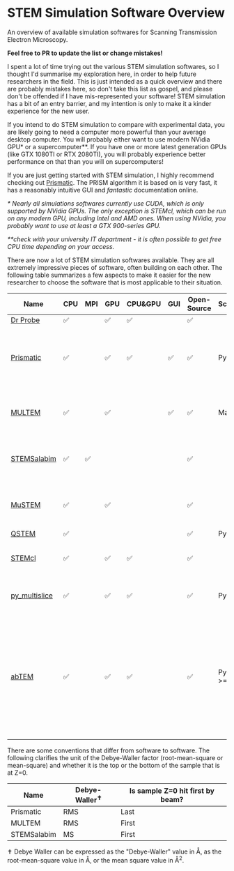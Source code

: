 # STEM Simulation Software Overview
An overview of available simulation softwares for Scanning Transmission Electron Microscopy.

**Feel free to PR to update the list or change mistakes!**

I spent a lot of time trying out the various STEM simulation softwares, so I thought I'd summarise my exploration here, in order to help future researchers in the field. This is just intended as a quick overview and there are probably mistakes here, so don't take this list as gospel, and please don't be offended if I have mis-represented your software! STEM simulation has a bit of an entry barrier, and my intention is only to make it a kinder experience for the new user.

If you intend to do STEM simulation to compare with experimental data, you are likely going to need a computer more powerful than your average desktop computer. You will probably either want to use modern NVidia GPU* or a supercomputer**. If you have one or more latest generation GPUs (like GTX 1080TI or RTX 2080TI), you will probably experience better performance on that than you will on supercomputers!

If you are just getting started with STEM simulation, I highly recommend checking out [Prismatic](http://prism-em.com/). The PRISM algorithm it is based on is very fast, it has a reasonably intuitive GUI and *fantastic* documentation online.

*\* Nearly all simulations softwares currently use CUDA, which is only supported by NVidia GPUs. The only exception is STEMcl, which can be run on any modern GPU, including Intel and AMD ones. When using NVidia, you probably want to use at least a GTX 900-series GPU.*

*\*\*check with your university IT department - it is often possible to get free CPU time depending on your access.*

There are now a lot of STEM simulation softwares available. They are all extremely impressive pieces of software, often building on each other. The following table summarizes a few aspects to make it easier for the new researcher to choose the software that is most applicable to their situation.

| Name        	| CPU 	| MPI 	| GPU 	| CPU&GPU 	| GUI 	| Open-Source 	| Scripting? 	| Comments                                                                             	|
|-------------	|-----	|-----	|-----	|---------	|-----	|-------------	|------------	|--------------------------------------------------------------------------------------	|
| [Dr Probe](http://www.er-c.org/barthel/drprobe/index.html)    	| ✅   	|     	| ✅   	| ✅       	|     	|    ✅          	|            	|                                                                                      	|
| [Prismatic](http://prism-em.com/)   	| ✅   	|     	| ✅   	| ✅       	| ✅   	| ✅           	| Python     	| Uses an extremely fast algorithm, but large simulations can require much (>32GB) ram 	|
| [MULTEM](https://github.com/Ivanlh20/MULTEM)      	| ✅   	|     	| ✅   	|         	| ✅   	| ✅           	| Matlab     	| Extremely many types of (S)TEM simulation, can add carbon to sample                  	|
| [STEMSalabim](http://www.stemsalabim.de/en/latest/) 	| ✅   	| ✅   	|     	|         	|     	| ✅           	|            	| The only software designed for CPU supercomputers                                    	|
| [MuSTEM](https://github.com/HamishGBrown/MuSTEM)      	| ✅   	|     	| ✅   	|         	|     	|   ✅           	|            	| Convenient for PACBED patterns, more accurate phonon models                                                       	|
| [QSTEM](https://github.com/QSTEM/QSTEM)       	| ✅   	|     	|     	|         	|     	|    ✅         	| Python     	|                                                                                      	|
| [STEMcl](https://github.com/stemcl/stemcl)       	| ✅   	|     	| ✅    	|  ✅       	|     	|    ✅          	|      	|   Only GPU solution that supports non-NVidia GPUs                                                                                   	|
| [py_multislice](https://github.com/HamishGBrown/py_multislice)       	| ✅   	|     	| ✅    	|  ✅       	|     	|    ✅          	|  Python    	|   Uses PyTorch for acceleration, based on prism algorithm                                                                                   	|
| [abTEM](https://github.com/jacobjma/abTEM)       	| ✅   	|     	| ✅    	|  ✅       	|     	|    ✅          	|  Python >=3.6  	|   Python wrapper based on prism algorithm, uses Numba for accelarted for CPU (may offer speed advantages over py_multislice for CPU only?) and CuPy (Nvidia Only) for GPU acceleration                                                                                    	|



There are some conventions that differ from software to software. The following clarifies the unit of the Debye-Waller factor (root-mean-square or mean-square) and whether it is the top or the bottom of the sample that is at Z=0.

| Name | Debye-Waller<sup>✝</sup>|Is sample Z=0 hit first by beam?
|----|----|----
|Prismatic| RMS |Last
|MULTEM | RMS | First
|STEMSalabim | MS | First


✝ Debye Waller can be expressed as the "Debye-Waller" value in Å, as the root-mean-square value in Å, or the mean square value in Å<sup>2</sup>.
